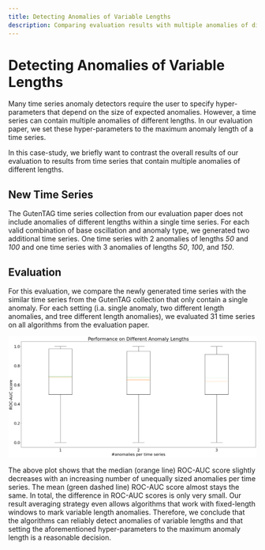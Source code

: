 ```yaml
---
title: Detecting Anomalies of Variable Lengths
description: Comparing evaluation results with multiple anomalies of different lengths per time series
---
```


<script src="https://cdnjs.cloudflare.com/ajax/libs/mathjax/2.7.5/MathJax.js?config=TeX-AMS-MML_HTMLorMML" type="text/javascript" async></script>
<script>
  var require = {
    enforceDefine: true,
    waitSeconds: 30, // only give up loading a module after 30s (default: 7s)
  };
</script>
<script src="https://cdnjs.cloudflare.com/ajax/libs/require.js/2.1.10/require.min.js" type="text/javascript"></script>

# Detecting Anomalies of Variable Lengths

Many time series anomaly detectors require the user to specify hyper-parameters that depend on the size of expected anomalies. However, a time series can contain multiple anomalies of different lengths. In our evaluation paper, we set these hyper-parameters to the maximum anomaly length of a time series.

In this case-study, we briefly want to contrast the overall results of our evaluation to results from time series that contain multiple anomalies of different lengths.

## New Time Series

The GutenTAG time series collection from our evaluation paper does not include anomalies of different lengths within a single time series. For each valid combination of base oscillation and anomaly type, we generated two additional time series. One time series with 2 anomalies of lengths *50* and *100* and one time series with 3 anomalies of lengths *50*, *100*, and *150*.

## Evaluation

For this evaluation, we compare the newly generated time series with the similar time series from the GutenTAG collection that only contain a single anomaly. For each setting (i.a. single anomaly, two different length anomalies, and tree different length anomalies), we evaluated 31 time series on all algorithms from the evaluation paper.

    
![png](img/Detecting-Anomalies-of-Variable-Lengths_17_0.png)
    

The above plot shows that the median (orange line) ROC-AUC score slightly decreases with an increasing number of unequally sized anomalies per time series. The mean (green dashed line) ROC-AUC score almost stays the same. In total, the difference in ROC-AUC scores is only very small. Our result averaging strategy even allows algorithms that work with fixed-length windows to mark variable length anomalies. Therefore, we conclude that the algorithms can reliably detect anomalies of variable lengths and that setting the aforementioned hyper-parameters to the maximum anomaly length is a reasonable decision.

